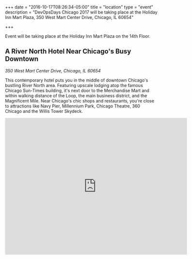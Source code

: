 +++
date = "2016-10-17T08:26:34-05:00"
title = "location"
type = "event"
description = "DevOpsDays Chicago 2017 will be taking place at the Holiday Inn Mart Plaza, 350 West Mart Center Drive, Chicago, IL 60654"

+++

Event will be taking place at the Holiday Inn Mart Plaza on the 14th Floor.

## A River North Hotel Near Chicago's Busy Downtown
*350 West Mart Center Drive, Chicago, IL 60654*

This contemporary hotel puts you in the middle of downtown Chicago's bustling River North area. Featuring upscale lodging atop the famous Chicago Sun-Times building, it's next door to the Merchandise Mart and within walking distance of the Loop, the main business district, and the Magnificent Mile. Near Chicago's chic shops and restaurants, you're close to attractions like Navy Pier, Millennium Park, Chicago Theatre, 360 Chicago and the Willis Tower Skydeck.

<iframe src="https://www.google.com/maps/embed?pb=!1m18!1m12!1m3!1d2970.214376515372!2d-87.6400501482383!3d41.888246472654856!2m3!1f0!2f0!3f0!3m2!1i1024!2i768!4f13.1!3m3!1m2!1s0x880e2cb7ca30a3ff%3A0x3936cc667d8556f!2sHoliday+Inn+Chicago+Mart+Plaza+River+North!5e0!3m2!1sen!2sus!4v1487329717904" width="600" height="450" frameborder="0" style="border:0" allowfullscreen></iframe>
